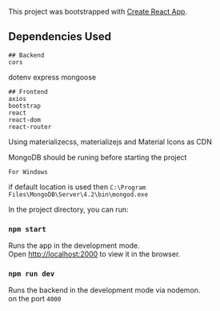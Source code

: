 This project was bootstrapped with [Create React App](https://github.com/facebook/create-react-app).

## Dependencies Used
	## Backend
	cors
  dotenv
  express
  mongoose

	## Frontend
	axios
	bootstrap
	react
	react-dom
	react-router

Using materializecss, materializejs and Material Icons as CDN

MongoDB should be runing before starting the project

	For Windows
if default location is used then `C:\Program Files\MongoDB\Server\4.2\bin\mongod.exe`

In the project directory, you can run:

### `npm start`

Runs the app in the development mode.<br />
Open [http://localhost:2000](http://localhost:2000) to view it in the browser.


### `npm run dev`

Runs the backend in the development mode via nodemon.<br />
on the port `4000`
